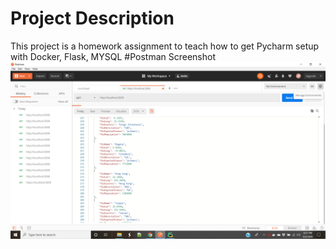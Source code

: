 # Project Description
This project is a homework assignment to teach how to get Pycharm setup with Docker, Flask, MYSQL 
#Postman Screenshot
![postman request output](screenshots/Screenshot(104).png)